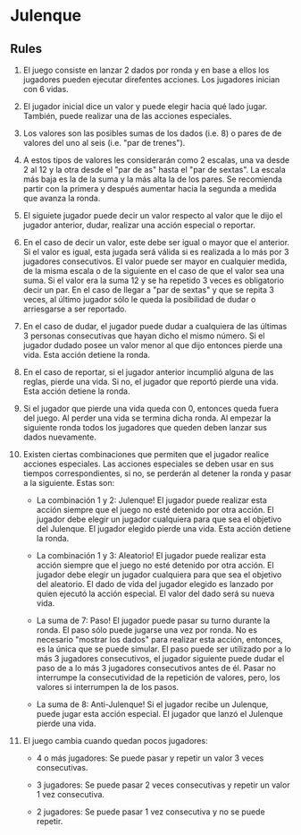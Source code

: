 # Julenque


## Rules

1. El juego consiste en lanzar 2 dados por ronda y en base a ellos los jugadores pueden ejecutar direfentes acciones. Los jugadores inician con 6 vidas.

2. El jugador inicial dice un valor y puede elegir hacia qué lado jugar. También, puede realizar una de las acciones especiales.

3. Los valores son las posibles sumas de los dados (i.e. 8) o pares de de valores del uno al seis (i.e. "par de trenes").

4. A estos tipos de valores les considerarán como 2 escalas, una va desde 2 al 12 y la otra desde el "par de as" hasta el "par de sextas". La escala más baja es la de la suma y la más alta la de los pares. Se recomienda partir con la primera y después aumentar hacia la segunda a medida que avanza la ronda.

5. El siguiete jugador puede decir un valor respecto al valor que le dijo el jugador anterior, dudar, realizar una acción especial o reportar.

6. En el caso de decir un valor, este debe ser igual o mayor que el anterior. Si el valor es igual, esta jugada será válida si es realizada a lo más por 3 jugadores consecutivos. El valor puede ser mayor en cualquier medida, de la misma escala o de la siguiente en el caso de que el valor sea una suma. Si el valor era la suma 12 y se ha repetido 3 veces es obligatorio decir un par. En el caso de llegar a "par de sextas" y que se repita 3 veces, al último jugador sólo le queda la posibilidad de dudar o arriesgarse a ser reportado.

7. En el caso de dudar, el jugador puede dudar a cualquiera de las últimas 3 personas consecutivas que hayan dicho el mismo número. Si el jugador dudado posee un valor menor al que dijo entonces pierde una vida. Esta acción detiene la ronda.

8. En el caso de reportar, si el jugador anterior incumplió alguna de las reglas, pierde una vida. Si no, el jugador que reportó pierde una vida. Esta acción detiene la ronda.

9. Si el jugador que pierde una vida queda con 0, entonces queda fuera del juego. Al perder una vida se termina dicha ronda. Al empezar la siguiente ronda todos los jugadores que queden deben lanzar sus dados nuevamente.

10. Existen ciertas combinaciones que permiten que el jugador realice acciones especiales. Las acciones especiales se deben usar en sus tiempos correspondientes, si no, se perderán al detener la ronda y pasar a la siguiente. Estas son:

    - La combinación 1 y 2: Julenque! El jugador puede realizar esta acción siempre que el juego no esté detenido por otra acción. El jugador debe elegir un jugador cualquiera para que sea el objetivo del Julenque. El jugador elegido pierde una vida. Esta acción detiene la ronda.
    
    - La combinación 1 y 3: Aleatorio! El jugador puede realizar esta acción siempre que el juego no esté detenido por otra acción. El jugador debe elegir un jugador cualquiera para que sea el objetivo del aleatorio. El dado de vida del jugador elegido es lanzado por quien ejecutó la acción especial. El valor del dado será su nueva vida.
    
    - La suma de 7: Paso! El jugador puede pasar su turno durante la ronda. El paso sólo puede jugarse una vez por ronda. No es necesario "mostrar los dados" para realizar esta acción, entonces, es la única que se puede simular. El paso puede ser utilizado por a lo más 3 jugadores consecutivos, el jugador siguiente puede dudar el paso de a lo más 3 jugadores consecutivos antes de él. Pasar no interrumpe la consecutividad de la repetición de valores, pero, los valores si interrumpen la de los pasos.
    
    - La suma de 8: Anti-Julenque! Si el jugador recibe un Julenque, puede jugar esta acción especial. El jugador que lanzó el Julenque pierde una vida.
  
11. El juego cambia cuando quedan pocos jugadores:
  
    - 4 o más jugadores: Se puede pasar y repetir un valor 3 veces consecutivas.
    
    - 3 jugadores: Se puede pasar 2 veces consecutivas y repetir un valor 1 vez consecutiva.
    
    - 2 jugadores: Se puede pasar 1 vez consecutiva y no se puede repetir.


